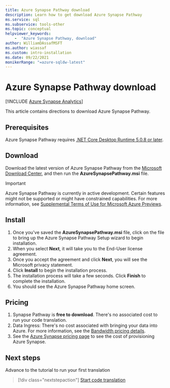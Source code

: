 ```yaml
---
title: Azure Synapse Pathway download
description: Learn how to get download Azure Synapse Pathway
ms.service: sql
ms.subservice: tools-other
ms.topic: conceptual
helpviewer_keywords:
    -  "Azure Synapse Pathway, download"
author: WilliamDAssafMSFT 
ms.author: wiassaf 
ms.custom: intro-installation
ms.date: 09/22/2021
monikerRange: "=azure-sqldw-latest"
---
```


# Azure Synapse Pathway download
[!INCLUDE [Azure Synapse Analytics](../../includes/applies-to-version/asa.md)]

This article contains directions to download Azure Synapse Pathway.

## Prerequisites

Azure Synapse Pathway requires [.NET Core Desktop Runtime 5.0.8 or later](https://dotnet.microsoft.com/download/dotnet/5.0).

## Download

Download the latest version of Azure Synapse Pathway from the [Microsoft Download Center](https://aka.ms/synapse-pathway-download), and then run the **AzureSynapsePathway.msi** file.

> [!IMPORTANT]
> Azure Synapse Pathway is currently in active development. Certain features might not be supported or might have constrained capabilities.
> For more information, see [Supplemental Terms of Use for Microsoft Azure Previews](https://azure.microsoft.com/support/legal/preview-supplemental-terms/).

## Install

1. Once you've saved the **AzureSynapsePathway.msi** file, click on the file to bring up the Azure Synapse Pathway Setup wizard to begin installation.
1. When you select **Next**, it will take you to the End-User license agreement.
1. Once you accept the agreement and click **Next**, you will see the Microsoft privacy statement.
1. Click **Install** to begin the installation process.
1. The installation process will take a few seconds. Click **Finish** to complete the installation.
1. You should see the Azure Synapse Pathway home screen.

## Pricing

1. Synapse Pathway is **free to download**. There's no associated cost to run your code translation.
1. Data Ingress: There's no cost associated with bringing your data into Azure. For more information, see the [Bandwidth pricing details](https://azure.microsoft.com/pricing/details/bandwidth/).
1. See the [Azure Synapse pricing page](https://azure.microsoft.com/pricing/calculator/?service=synapse-analytics) to see the cost of provisioning Azure Synapse.

## Next steps

Advance to the tutorial to run your first translation

> [!div class="nextstepaction"]
> [Start code translation](synapse-pathway-assessment.md)
